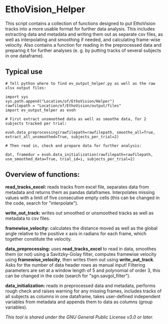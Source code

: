 # EthoVision_Helper

This script contains a collection of functions designed to put EthoVision tracks into a more usable format for further data analysis. This includes extracting data and metadata and writing them out as separate csv files, as well as interpolating and smoothing if needed, and calculating frame-wise velocity. Also contains a function for reading in the preprocessed data and preparing it for further analyses (e. g. by putting tracks of several subjects in one dataframe).

## Typical use   
```
# Tell python where to find ev_output_helper.py as well as the raw xlsx output files:

import sys   
sys.path.append("Location/of/EthoVision/Helper")   
rawfilepath = "Location/of/EthoVision/output/files"   
import ev_output_helper as evoh   
   
# First extract unsmoothed data as well as smoothe data, for 2 subjects tracked per trial:

evoh.data_preprocessing(rawfilepath=rawfilepath, smoothe_all=True, extract_all_unsmoothed=True, subjects_per_trial=2)   

# Then read in, check and prepare data for further analysis:

dat, framedur = evoh.data_initialization(rawfilepath=rawfilepath, use_smoothed_data=True, trial_id=i, subjects_per_trial=2)
```

## Overview of functions:

**read_tracks_excel:** reads tracks from excel file, separates data from metadata and returns them as pandas dataframes. Interpolates missing values with a limit of five consecutive empty cells (this can be changed in the code, search for "interpolate").

**write_out_track:** writes out smoothed or unsmoothed tracks as well as metadata to csv files.

**framewise_velocity:** calculates the distance moved as well as the global angle relative to the positive x axis in radians for each frame, which together constitute the velocity.

**data_preprocessing:** uses **read_tracks_excel** to read in data, smoothes them (or not) using a Savitzky-Golay filter, computes framewise velocity using **framewise_velocity**, then writes them out using **write_out_track**. Asks for the number of data header rows as manual input!
Filtering parameters are set at a window length of 5 and polynomial of order 3, this can be changed in the code (search for "sgn.savgol_filter").

**data_initialization:** reads in preprocessed data and metadata, performs rough check and raises warning for any missing frames, includes tracks of all subjects as columns in one dataframe, takes user-defined independent variables from metadata and appends them to data as columns (group variables).
        
        
        
*This tool is shared under the GNU General Public License v3.0 or later.*
